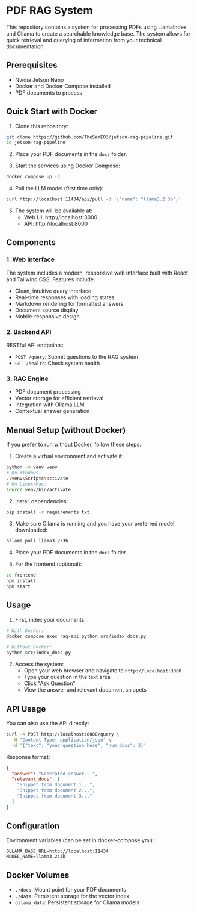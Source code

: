 # PDF RAG System

This repository contains a system for processing PDFs using LlamaIndex and Ollama to create a searchable knowledge base. The system allows for quick retrieval and querying of information from your technical documentation.

## Prerequisites

- Nvidia Jetson Nano
- Docker and Docker Compose installed
- PDF documents to process

## Quick Start with Docker

1. Clone this repository:
```bash
git clone https://github.com/TheSamE03/jetson-rag-pipeline.git
cd jetson-rag-pipeline
```

2. Place your PDF documents in the `docs` folder.

3. Start the services using Docker Compose:
```bash
docker compose up -d
```

4. Pull the LLM model (first time only):
```bash
curl http://localhost:11434/api/pull -d '{"name": "llama3.2:3b"}'
```

5. The system will be available at:
   - Web UI: http://localhost:3000
   - API: http://localhost:8000

## Components

### 1. Web Interface
The system includes a modern, responsive web interface built with React and Tailwind CSS. Features include:
- Clean, intuitive query interface
- Real-time responses with loading states
- Markdown rendering for formatted answers
- Document source display
- Mobile-responsive design

### 2. Backend API
RESTful API endpoints:
- `POST /query`: Submit questions to the RAG system
- `GET /health`: Check system health

### 3. RAG Engine
- PDF document processing
- Vector storage for efficient retrieval
- Integration with Ollama LLM
- Contextual answer generation

## Manual Setup (without Docker)

If you prefer to run without Docker, follow these steps:

1. Create a virtual environment and activate it:
```bash
python -m venv venv
# On Windows:
.\venv\Scripts\activate
# On Linux/Mac:
source venv/bin/activate
```

2. Install dependencies:
```bash
pip install -r requirements.txt
```

3. Make sure Ollama is running and you have your preferred model downloaded:
```bash
ollama pull llama3.2:3b
```

4. Place your PDF documents in the `docs` folder.

5. For the frontend (optional):
```bash
cd frontend
npm install
npm start
```

## Usage

1. First, index your documents:
```bash
# With Docker:
docker compose exec rag-api python src/index_docs.py

# Without Docker:
python src/index_docs.py
```

2. Access the system:
   - Open your web browser and navigate to `http://localhost:3000`
   - Type your question in the text area
   - Click "Ask Question"
   - View the answer and relevant document snippets

## API Usage

You can also use the API directly:

```bash
curl -X POST http://localhost:8000/query \
  -H "Content-Type: application/json" \
  -d '{"text": "your question here", "num_docs": 3}'
```

Response format:
```json
{
  "answer": "Generated answer...",
  "relevant_docs": [
    "Snippet from document 1...",
    "Snippet from document 2...",
    "Snippet from document 3..."
  ]
}
```

## Configuration

Environment variables (can be set in docker-compose.yml):
```
OLLAMA_BASE_URL=http://localhost:11434
MODEL_NAME=llama3.2:3b
```

## Docker Volumes

- `./docs`: Mount point for your PDF documents
- `./data`: Persistent storage for the vector index
- `ollama_data`: Persistent storage for Ollama models
